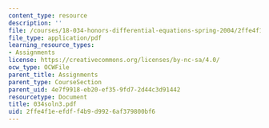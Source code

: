 ```yaml
---
content_type: resource
description: ''
file: /courses/18-034-honors-differential-equations-spring-2004/2ffe4f1eefdff4b9d9926af379800bf6_034soln3.pdf
file_type: application/pdf
learning_resource_types:
- Assignments
license: https://creativecommons.org/licenses/by-nc-sa/4.0/
ocw_type: OCWFile
parent_title: Assignments
parent_type: CourseSection
parent_uid: 4e7f9918-eb20-ef35-9fd7-2d44c3d91442
resourcetype: Document
title: 034soln3.pdf
uid: 2ffe4f1e-efdf-f4b9-d992-6af379800bf6
---
```

